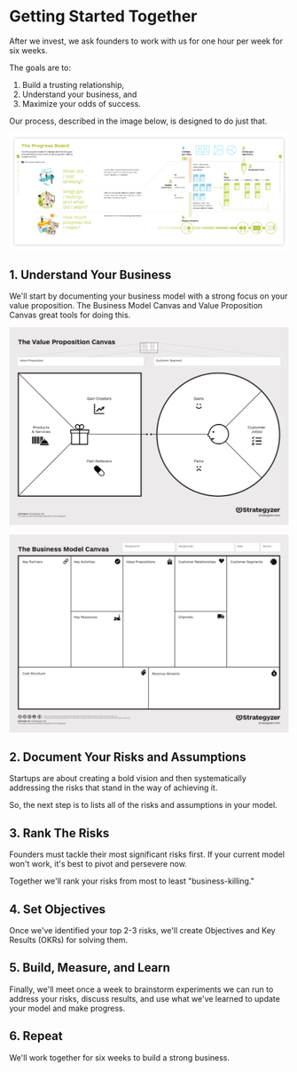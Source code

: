 # Getting Started Together

After we invest, we ask founders to work with us for one hour per week for six weeks.

The goals are to:
1. Build a trusting relationship,
2. Understand your business, and
3. Maximize your odds of success.

Our process, described in the image below, is designed to do just that.

![Progress Board](/media/progress-board.png)

## 1. Understand Your Business
We'll start by documenting your business model with a strong focus on your value proposition. The Business Model Canvas and Value Proposition Canvas great tools for doing this.

![Value Proposition Canvas](/media/value-prop-canvas.jpeg)

![Business Model Canvas](/media/business-model-canvas.jpeg)

## 2. Document Your Risks and Assumptions
Startups are about creating a bold vision and then systematically addressing the risks that stand in the way of achieving it.

So, the next step is to lists all of the risks and assumptions in your model.

## 3. Rank The Risks
Founders must tackle their most significant risks first. If your current model won't work, it's best to pivot and persevere now.

Together we'll rank your risks from most to least "business-killing."

## 4. Set Objectives
Once we've identified your top 2-3 risks, we'll create Objectives and Key Results (OKRs) for solving them.

## 5. Build, Measure, and Learn
Finally, we'll meet once a week to brainstorm experiments we can run to address your risks, discuss results, and use what we've learned to update your model and make progress.

## 6. Repeat
We'll work together for six weeks to build a strong business.
